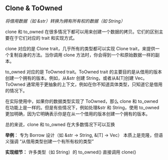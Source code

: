 ## Clone & ToOwned

_将借用数据（如 &str）转换为拥有所有权的数据（如 String）_

clone 和 to_owned 在很多情况下都可以用来创建一个数据的拷贝。它们的区别主要在于它们对应的 trait 和实现方式。

clone 对应的是 Clone trait，几乎所有的类型都可以实现 Clone trait，来提供一个复制自身的方法。当你调用 clone 方法时，你会得到一个和原始数据一样的副本。

to_owned 对应的是 ToOwned trait。ToOwned trait 的主要目的是从借用的版本创建一个拥有的版本。例如，从&str 创建 String，或者从&[T]创建 Vec<T>。ToOwned 通常用于更抽象的上下文，例如在你不知道具体类型，只知道它是借用的情况下。

在实际使用中，如果你的数据类型实现了 ToOwned，那么 clone 和 to_owned 在功能上是一样的。但是有些情况下，例如处理&str 和 String，使用 to_owned 更加明确，因为它明确表示你是在从一个借用的版本创建一个拥有的版本。

总的来说，clone 和 to_owned 在大多数情况下可以互换

**举例**：
专为 Borrow<T> 设计（如 &str → String, &[T] → Vec<T>）
本质上是克隆，但语义强调 “从借用类型创建一个有所有权的类型”

**实现细节：**
许多类型（如 String）的 to_owned() 直接调用 clone()
